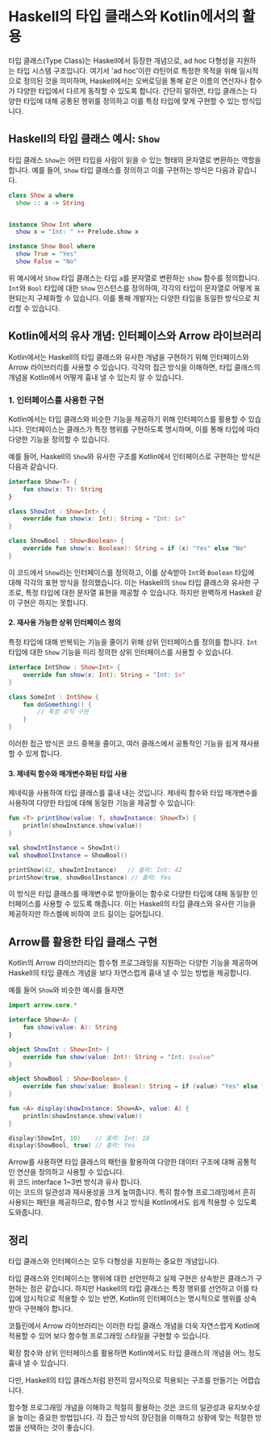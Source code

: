 # Haskell의 타입 클래스와 Kotlin에서의 활용

타입 클래스(Type Class)는 Haskell에서 등장한 개념으로, ad hoc 다형성을 지원하는 타입 시스템 구조입니다. 여기서 'ad hoc'이란 라틴어로 특정한 목적을 위해 일시적으로 정의된 것을 의미하며, Haskell에서는 오버로딩을 통해 같은 이름의 연산자나 함수가 다양한 타입에서 다르게 동작할 수 있도록 합니다. 간단히 말하면, 타입 클래스는 다양한 타입에 대해 공통된 행위를 정의하고 이를 특정 타입에 맞게 구현할 수 있는 방식입니다.

## Haskell의 타입 클래스 예시: `Show`

타입 클래스 `Show`는 어떤 타입을 사람이 읽을 수 있는 형태의 문자열로 변환하는 역할을 합니다. 예를 들어, `Show` 타입 클래스를 정의하고 이를 구현하는 방식은 다음과 같습니다.

```haskell
class Show a where
  show :: a -> String


instance Show Int where
  show x = "Int: " ++ Prelude.show x

instance Show Bool where
  show True = "Yes"
  show False = "No"
```

위 예시에서 `Show` 타입 클래스는 타입 `a`를 문자열로 변환하는 `show` 함수를 정의합니다. `Int`와 `Bool` 타입에 대한 `Show` 인스턴스를 정의하여, 각각의 타입이 문자열로 어떻게 표현되는지 구체화할 수 있습니다. 이를 통해 개발자는 다양한 타입을 동일한 방식으로 처리할 수 있습니다.

## Kotlin에서의 유사 개념: 인터페이스와 Arrow 라이브러리

Kotlin에서는 Haskell의 타입 클래스와 유사한 개념을 구현하기 위해 인터페이스와 Arrow 라이브러리를 사용할 수 있습니다. 각각의 접근 방식을 이해하면, 타입 클래스의 개념을 Kotlin에서 어떻게 흉내 낼 수 있는지 알 수 있습니다.

### 1. 인터페이스를 사용한 구현

Kotlin에서는 타입 클래스와 비슷한 기능을 제공하기 위해 인터페이스를 활용할 수 있습니다. 인터페이스는 클래스가 특정 행위를 구현하도록 명시하며, 이를 통해 타입에 따라 다양한 기능을 정의할 수 있습니다.

예를 들어, Haskell의 `Show`와 유사한 구조를 Kotlin에서 인터페이스로 구현하는 방식은 다음과 같습니다.

```kotlin
interface Show<T> {
    fun show(x: T): String
}

class ShowInt : Show<Int> {
    override fun show(x: Int): String = "Int: $x"
}

class ShowBool : Show<Boolean> {
    override fun show(x: Boolean): String = if (x) "Yes" else "No"
}
```

이 코드에서 `Show`라는 인터페이스를 정의하고, 이를 상속받아 `Int`와 `Boolean` 타입에 대해 각각의 표현 방식을 정의했습니다. 이는 Haskell의 `Show` 타입 클래스와 유사한 구조로, 특정 타입에 대한 문자열 표현을 제공할 수 있습니다. 하지만 완벽하게 Haskell 같이 구현은 하지는 못합니다.



#### 2. 재사용 가능한 상위 인터페이스 정의

특정 타입에 대해 반복되는 기능을 줄이기 위해 상위 인터페이스를 정의를 합니다. `Int` 타입에 대한 `Show` 기능을 미리 정의한 상위 인터페이스를 사용할 수 있습니다.

```kotlin
interface IntShow : Show<Int> {
    override fun show(x: Int): String = "Int: $x"
}

class SomeInt : IntShow {
    fun doSomething() {
        // 특정 로직 구현
    }
}
```

이러한 접근 방식은 코드 중복을 줄이고, 여러 클래스에서 공통적인 기능을 쉽게 재사용할 수 있게 합니다.

#### **3. 제네릭 함수와 매개변수화된 타입 사용**

제네릭을 사용하여 타입 클래스를 흉내 내는 것입니다. 제네릭 함수와 타입 매개변수를 사용하여 다양한 타입에 대해 동일한 기능을 제공할 수 있습니다:

```kotlin
fun <T> printShow(value: T, showInstance: Show<T>) {
    println(showInstance.show(value))
}

val showIntInstance = ShowInt()
val showBoolInstance = ShowBool()

printShow(42, showIntInstance)   // 출력: Int: 42
printShow(true, showBoolInstance) // 출력: Yes
```

이 방식은 타입 클래스를 매개변수로 받아들이는 함수로 다양한 타입에 대해 동일한 인터페이스를 사용할 수 있도록 해줍니다. 이는 Haskell의 타입 클래스와 유사한 기능을 제공하지만 하스켈에 비하여 코드 길이는 길어집니다.

## Arrow를 활용한 타입 클래스 구현

Kotlin의 Arrow 라이브러리는 함수형 프로그래밍을 지원하는 다양한 기능을 제공하며Haskell의 타입 클래스 개념을 보다 자연스럽게 흉내 낼 수 있는 방법을 제공합니다.

예를 들어 `Show`와 비슷한 예시를 들자면

```kotlin
import arrow.core.*

interface Show<A> {
    fun show(value: A): String
}

object ShowInt : Show<Int> {
    override fun show(value: Int): String = "Int: $value"
}

object ShowBool : Show<Boolean> {
    override fun show(value: Boolean): String = if (value) "Yes" else "No"
}

fun <A> display(showInstance: Show<A>, value: A) {
    println(showInstance.show(value))
}

display(ShowInt, 10)    // 출력: Int: 10
display(ShowBool, true) // 출력: Yes
```

Arrow를 사용하면 타입 클래스의 패턴을 활용하여 다양한 데이터 구조에 대해 공통적인 연산을 정의하고 사용할 수 있습니다.\
위 코드 interface 1\~3번 방식과 유사 합니다.\
이는 코드의 일관성과 재사용성을 크게 높여줍니다. 특히 함수형 프로그래밍에서 흔히 사용되는 패턴을 제공하므로, 함수형 사고 방식을 Kotlin에서도 쉽게 적용할 수 있도록 도와줍니다.

## 정리

타입 클래스와 인터페이스는 모두 다형성을 지원하는 중요한 개념입니다.

타입 클래스와 인터페이스는 행위에 대한 선언만하고 실제 구현은 상속받은 클래스가 구현하는 점은 같습니다. 하지만 Haskell의 타입 클래스는 특정 행위를 선언하고 이를 타입에 암시적으로 적용할 수 있는 반면, Kotlin의 인터페이스는 명시적으로 행위를 상속받아 구현해야 합니다.

코틀린에서 Arrow 라이브러리는 이러한 타입 클래스 개념을 더욱 자연스럽게 Kotlin에 적용할 수 있어 보다 함수형 프로그래밍 스타일을 구현할 수 있습니다.

확장 함수와 상위 인터페이스를 활용하면 Kotlin에서도 타입 클래스의 개념을 어느 정도 흉내 낼 수 있습니다.

다만, Haskell의 타입 클래스처럼 완전히 암시적으로 적용되는 구조를 만들기는 어렵습니다.

함수형 프로그래밍 개념을 이해하고 적절히 활용하는 것은 코드의 일관성과 유지보수성을 높이는 중요한 방법입니다. 각 접근 방식의 장단점을 이해하고 상황에 맞는 적절한 방법을 선택하는 것이 좋습니다.

